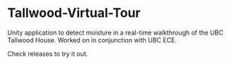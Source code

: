 # Tallwood-Virtual-Tour
Unity application to detect moisture in a real-time walkthrough of the UBC Tallwood House. Worked on in conjunction with UBC ECE.

Check releases to try it out.
